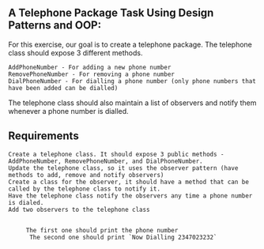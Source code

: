 ## A Telephone Package Task Using Design Patterns and OOP:

For this exercise, our goal is to create a telephone package. The telephone class should expose 3 different methods.

    AddPhoneNumber - For adding a new phone number
    RemovePhoneNumber - For removing a phone number
    DialPhoneNumber - For dialling a phone number (only phone numbers that have been added can be dialled)

The telephone class should also maintain a list of observers and notify them whenever a phone number is dialled. 



## Requirements

    Create a telephone class. It should expose 3 public methods - AddPhoneNumber, RemovePhoneNumber, and DialPhoneNumber.
    Update the telephone class, so it uses the observer pattern (have methods to add, remove and notify observers)
    Create a class for the observer, it should have a method that can be called by the telephone class to notify it. 
    Have the telephone class notify the observers any time a phone number is dialed. 
    Add two observers to the telephone class


         The first one should print the phone number
          The second one should print `Now Dialling 2347023232`
